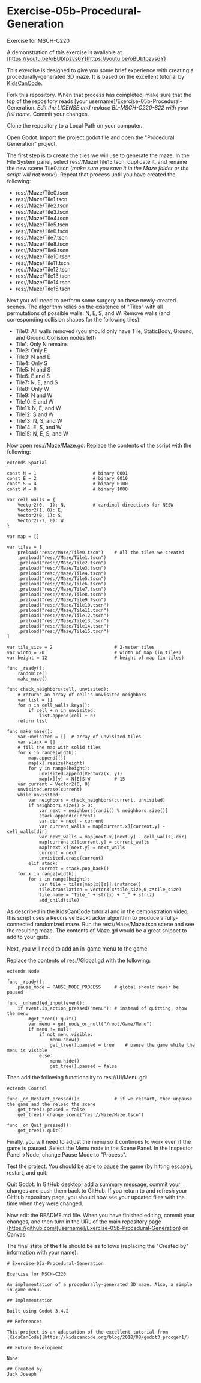 # Exercise-05b-Procedural-Generation

Exercise for MSCH-C220

A demonstration of this exercise is available at [https://youtu.be/oBUbfpzvs6Y](https://youtu.be/oBUbfpzvs6Y)

This exercise is designed to give you some brief experience with creating a procedurally-generated 3D maze. It is based on the excellent tutorial by [KidsCanCode](https://kidscancode.org/blog/2018/08/godot3_procgen1/).

Fork this repository. When that process has completed, make sure that the top of the repository reads [your username]/Exercise-05b-Procedural-Generation. *Edit the LICENSE and replace BL-MSCH-C220-S22 with your full name.* Commit your changes.

Clone the repository to a Local Path on your computer.

Open Godot. Import the project.godot file and open the "Procedural Generation" project.

The first step is to create the tiles we will use to generate the maze. In the File System panel, select res://Maze/Tile15.tscn, duplicate it, and rename the new scene Tile0.tscn (*make sure you save it in the Maze folder or the script will not work!*). Repeat that process until you have created the following:
 * res://Maze/Tile0.tscn
 * res://Maze/Tile1.tscn
 * res://Maze/Tile2.tscn
 * res://Maze/Tile3.tscn
 * res://Maze/Tile4.tscn
 * res://Maze/Tile5.tscn
 * res://Maze/Tile6.tscn
 * res://Maze/Tile7.tscn
 * res://Maze/Tile8.tscn
 * res://Maze/Tile9.tscn
 * res://Maze/Tile10.tscn
 * res://Maze/Tile11.tscn
 * res://Maze/Tile12.tscn
 * res://Maze/Tile13.tscn
 * res://Maze/Tile14.tscn
 * res://Maze/Tile15.tscn

Next you will need to perform some surgery on these newly-created scenes. The algorithm relies on the existence of "Tiles" with all permutations of possible walls: N, E, S, and W. Remove walls (and corresponding collision shapes for the following tiles):
 * Tile0: All walls removed (you should only have Tile, StaticBody, Ground, and Ground_Collision nodes left)
 * Tile1: Only N remains
 * Tile2: Only E
 * Tile3: N and E
 * Tile4: Only S
 * Tile5: N and S
 * Tile6: E and S
 * Tile7: N, E, and S
 * Tile8: Only W
 * Tile9: N and W
 * Tile10: E and W
 * Tile11: N, E, and W
 * Tile12: S and W
 * Tile13: N, S, and W
 * Tile14: E, S, and W
 * Tile15: N, E, S, and W


Now open res://Maze/Maze.gd. Replace the contents of the script with the following:
```
extends Spatial

const N = 1 					# binary 0001
const E = 2 					# binary 0010
const S = 4 					# binary 0100
const W = 8 					# binary 1000

var cell_walls = {
	Vector2(0, -1): N, 			# cardinal directions for NESW
	Vector2(1, 0): E,
	Vector2(0, 1): S, 
	Vector2(-1, 0): W
}

var map = []

var tiles = [
	preload("res://Maze/Tile0.tscn")	# all the tiles we created
	,preload("res://Maze/Tile1.tscn")
	,preload("res://Maze/Tile2.tscn")
	,preload("res://Maze/Tile3.tscn")
	,preload("res://Maze/Tile4.tscn")
	,preload("res://Maze/Tile5.tscn")
	,preload("res://Maze/Tile6.tscn")
	,preload("res://Maze/Tile7.tscn")
	,preload("res://Maze/Tile8.tscn")
	,preload("res://Maze/Tile9.tscn")
	,preload("res://Maze/Tile10.tscn")
	,preload("res://Maze/Tile11.tscn")
	,preload("res://Maze/Tile12.tscn")
	,preload("res://Maze/Tile13.tscn")
	,preload("res://Maze/Tile14.tscn")
	,preload("res://Maze/Tile15.tscn")
]

var tile_size = 2 						# 2-meter tiles
var width = 20  						# width of map (in tiles)
var height = 12  						# height of map (in tiles)

func _ready():
	randomize()
	make_maze()
	
func check_neighbors(cell, unvisited):
	# returns an array of cell's unvisited neighbors
	var list = []
	for n in cell_walls.keys():
		if cell + n in unvisited:
			list.append(cell + n)
	return list
	
func make_maze():
	var unvisited = []  # array of unvisited tiles
	var stack = []
	# fill the map with solid tiles
	for x in range(width):
		map.append([])
		map[x].resize(height)
		for y in range(height):
			unvisited.append(Vector2(x, y))
			map[x][y] = N|E|S|W 		# 15
	var current = Vector2(0, 0)
	unvisited.erase(current)
	while unvisited:
		var neighbors = check_neighbors(current, unvisited)
		if neighbors.size() > 0:
			var next = neighbors[randi() % neighbors.size()]
			stack.append(current)
			var dir = next - current
			var current_walls = map[current.x][current.y] - cell_walls[dir]
			var next_walls = map[next.x][next.y] - cell_walls[-dir]
			map[current.x][current.y] = current_walls
			map[next.x][next.y] = next_walls
			current = next
			unvisited.erase(current)
		elif stack:
			current = stack.pop_back()
	for x in range(width):
		for z in range(height):
			var tile = tiles[map[x][z]].instance()
			tile.translation = Vector3(x*tile_size,0,z*tile_size)
			tile.name = "Tile_" + str(x) + "_" + str(z)
			add_child(tile)
```

As described in the KidsCanCode tutorial and in the demonstration video, this script uses a Recursive Backtracker algorithm to produce a fully-connected randomized maze. Run the res://Maze/Maze.tscn scene and see the resulting maze. The contents of Maze.gd would be a great snippet to add to your gists.

Next, you will need to add an in-game menu to the game.

Replace the contents of res://Global.gd with the following:
```
extends Node

func _ready():
	pause_mode = PAUSE_MODE_PROCESS		# global should never be paused

func _unhandled_input(event):
	if event.is_action_pressed("menu"):	# instead of quitting, show the menu
		#get_tree().quit()
		var menu = get_node_or_null("/root/Game/Menu")
		if menu != null:
			if not menu.visible:
				menu.show()
				get_tree().paused = true 	# pause the game while the menu is visible
			else:
				menu.hide()
				get_tree().paused = false
```

Then add the following functionality to res://UI/Menu.gd:
```
extends Control

func _on_Restart_pressed():				# if we restart, then unpause the game and the reload the scene
	get_tree().paused = false
	get_tree().change_scene("res://Maze/Maze.tscn")

func _on_Quit_pressed():
	get_tree().quit()
```

Finally, you will need to adjust the menu so it continues to work even if the game is paused. Select the Menu node in the Scene Panel. In the Inspector Panel->Node, change Pause Mode to "Process".

Test the project. You should be able to pause the game (by hitting escape), restart, and quit.

Quit Godot. In GitHub desktop, add a summary message, commit your changes and push them back to GitHub. If you return to and refresh your GitHub repository page, you should now see your updated files with the time when they were changed.

Now edit the README.md file. When you have finished editing, commit your changes, and then turn in the URL of the main repository page (https://github.com/[username]/Exercise-05b-Procedural-Generation) on Canvas.

The final state of the file should be as follows (replacing the "Created by" information with your name):
```
# Exercise-05a-Procedural-Generation

Exercise for MSCH-C220

An implementation of a procedurally-generated 3D maze. Also, a simple in-game menu.

## Implementation

Built using Godot 3.4.2

## References

This project is an adaptation of the excellent tutorial from [KidsCanCode](https://kidscancode.org/blog/2018/08/godot3_procgen1/)

## Future Development

None

## Created by 
Jack Joseph

